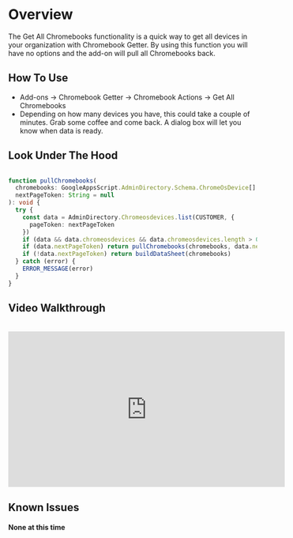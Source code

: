 # Overview

The Get All Chromebooks functionality is a quick way to get all devices in your organization with Chromebook Getter.
By using this function you will have no options and the add-on will pull all Chromebooks back.

## How To Use

* Add-ons -> Chromebook Getter -> Chromebook Actions -> Get All Chromebooks
* Depending on how many devices you have, this could take a couple of minutes. Grab some coffee and come back. A dialog box will let you know when data is ready.

## Look Under The Hood

```ts

function pullChromebooks(
  chromebooks: GoogleAppsScript.AdminDirectory.Schema.ChromeOsDevice[] = [],
  nextPageToken: String = null
): void {
  try {
    const data = AdminDirectory.Chromeosdevices.list(CUSTOMER, {
      pageToken: nextPageToken
    })
    if (data && data.chromeosdevices && data.chromeosdevices.length > 0) chromebooks.push(...data.chromeosdevices)
    if (data.nextPageToken) return pullChromebooks(chromebooks, data.nextPageToken)
    if (!data.nextPageToken) return buildDataSheet(chromebooks)
  } catch (error) {
    ERROR_MESSAGE(error)
  }
}

```

## Video Walkthrough
<br />
<iframe width="560" height="315" src="https://www.youtube.com/embed/pUp_qDVhjLU" frameborder="0" allow="accelerometer; autoplay; encrypted-media; gyroscope; picture-in-picture" allowfullscreen></iframe>

## Known Issues

#### None at this time